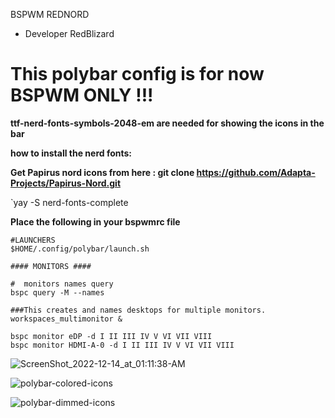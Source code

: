 BSPWM REDNORD


* Developer RedBlizard

 # This polybar config is for now BSPWM ONLY !!!

 **ttf-nerd-fonts-symbols-2048-em are needed for showing the icons in the bar**
 
  **how to install the nerd fonts:**
  
  **Get  Papirus nord icons from here : git clone https://github.com/Adapta-Projects/Papirus-Nord.git**

 `yay -S nerd-fonts-complete

 **Place the following in your bspwmrc file**

 ```
 #LAUNCHERS
 $HOME/.config/polybar/launch.sh

 #### MONITORS ####

 #  monitors names query
 bspc query -M --names

 ###This creates and names desktops for multiple monitors.
 workspaces_multimonitor &

 bspc monitor eDP -d I II III IV V VI VII VIII 
 bspc monitor HDMI-A-0 -d I II III IV V VI VII VIII 
 ```





![ScreenShot_2022-12-14_at_01:11:38-AM](https://user-images.githubusercontent.com/108489214/207758310-5e443dd8-c2cb-46c9-bd1d-1c277552a3e8.png)

![polybar-colored-icons](https://user-images.githubusercontent.com/108489214/207758377-28a2cabb-d898-4bfa-a446-670ec7dcd8b6.png)

![polybar-dimmed-icons](https://user-images.githubusercontent.com/108489214/207758400-6667526d-8abe-4c66-9202-d91ae06e234a.png)
